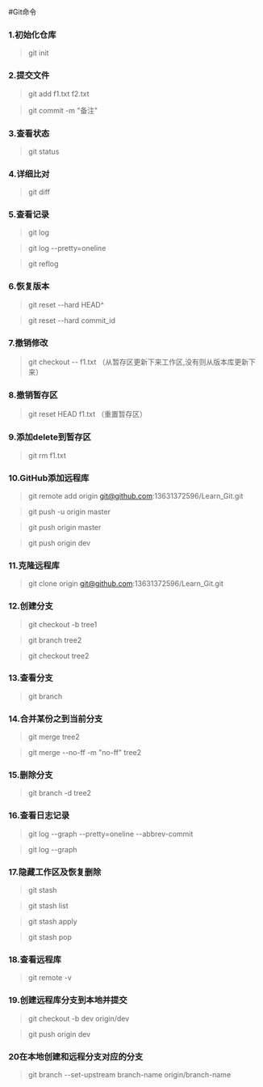 #Git命令

###	1.初始化仓库
>git init


###	2.提交文件
>git add f1.txt f2.txt 

>git commit -m "备注"

###	3.查看状态
>git status


###	4.详细比对
>git diff


###	5.查看记录
>git log

>git log --pretty=oneline

>git reflog


###	6.恢复版本
>git reset --hard HEAD^

>git reset --hard commit_id


###	7.撤销修改
>git checkout -- f1.txt	（从暂存区更新下来工作区,没有则从版本库更新下来）


###	8.撤销暂存区
>git reset HEAD f1.txt	（重置暂存区）


###	9.添加delete到暂存区
>git rm f1.txt


###	10.GitHub添加远程库
>git remote add origin git@github.com:13631372596/Learn_Git.git

>git push -u origin master

>git push origin master

>git push origin dev

### 11.克隆远程库
>git clone origin git@github.com:13631372596/Learn_Git.git

### 12.创建分支
>git checkout -b tree1

>git branch tree2

>git checkout tree2

### 13.查看分支
>git branch

### 14.合并某份之到当前分支
>git merge tree2

>git merge --no-ff -m "no-ff" tree2

### 15.删除分支
>git branch -d tree2

### 16.查看日志记录
>git log --graph --pretty=oneline --abbrev-commit 

>git log --graph

### 17.隐藏工作区及恢复删除
>git stash

>git stash list

>git stash apply

>git stash pop

### 18.查看远程库
>git remote -v

### 19.创建远程库分支到本地并提交
>git checkout -b dev origin/dev

>git push origin dev

### 20在本地创建和远程分支对应的分支
>git branch --set-upstream branch-name origin/branch-name







